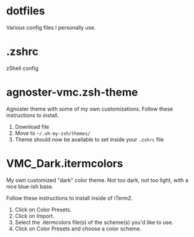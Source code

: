 dotfiles
========

Various config files I personally use.

.zshrc
========
zShell config

agnoster-vmc.zsh-theme
========
Agnoster theme with some of my own customizations.  Follow these instructions to install.
1.  Download file
2.  Move to `~/.oh-my-zsh/themes/`
3.  Theme should now be available to set inside your `.zshrc` file

VMC_Dark.itermcolors
========
My own customized "dark" color theme.  Not too dark, not too light, with a nice blue-ish base.

Follow these instructions to install inside of iTerm2.
1.  Click on Color Presets. 
2.  Click on Import. 
3.  Select the .itermcolors file(s) of the scheme(s) you'd like to use. 
4.  Click on Color Presets and choose a color scheme.
